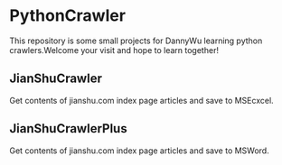 # PythonCrawler
This repository is some small projects for DannyWu learning python crawlers.Welcome your visit and hope to learn together!

## JianShuCrawler
Get contents of jianshu.com index page articles and save to MSEcxcel.

## JianShuCrawlerPlus
Get contents of jianshu.com index page articles and save to MSWord.
